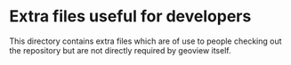 # Extra files useful for developers

This directory contains extra files which are of use to people checking out the
repository but are not directly required by geoview itself.
